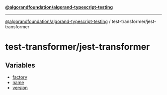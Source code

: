 [**@algorandfoundation/algorand-typescript-testing**](../../README.md)

***

[@algorandfoundation/algorand-typescript-testing](../../README.md) / test-transformer/jest-transformer

# test-transformer/jest-transformer

## Variables

- [factory](variables/factory.md)
- [name](variables/name.md)
- [version](variables/version.md)
